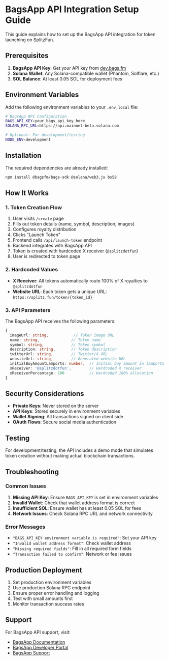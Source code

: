 # BagsApp API Integration Setup Guide

This guide explains how to set up the BagsApp API integration for token launching on SplitzFun.

## Prerequisites

1. **BagsApp API Key**: Get your API key from [dev.bags.fm](https://dev.bags.fm)
2. **Solana Wallet**: Any Solana-compatible wallet (Phantom, Solflare, etc.)
3. **SOL Balance**: At least 0.05 SOL for deployment fees

## Environment Variables

Add the following environment variables to your `.env.local` file:

```bash
# BagsApp API Configuration
BAGS_API_KEY=your_bags_api_key_here
SOLANA_RPC_URL=https://api.mainnet-beta.solana.com

# Optional: For development/testing
NODE_ENV=development
```

## Installation

The required dependencies are already installed:

```bash
npm install @bagsfm/bags-sdk @solana/web3.js bs58
```

## How It Works

### 1. Token Creation Flow

1. User visits `/create` page
2. Fills out token details (name, symbol, description, images)
3. Configures royalty distribution
4. Clicks "Launch Token"
5. Frontend calls `/api/launch-token` endpoint
6. Backend integrates with BagsApp API
7. Token is created with hardcoded X receiver (`@splitzdotfun`)
8. User is redirected to token page

### 2. Hardcoded Values

- **X Receiver**: All tokens automatically route 100% of X royalties to `@splitzdotfun`
- **Website URL**: Each token gets a unique URL: `https://splitz.fun/token/{token_id}`

### 3. API Parameters

The BagsApp API receives the following parameters:

```typescript
{
  imageUrl: string,           // Token image URL
  name: string,              // Token name
  symbol: string,            // Token symbol
  description: string,       // Token description
  twitterUrl: string,        // Twitter/X URL
  websiteUrl: string,        // Generated website URL
  initialBuyAmountLamports: number,  // Initial buy amount in lamports
  xReceiver: '@splitzdotfun',        // Hardcoded X receiver
  xReceiverPercentage: 100           // Hardcoded 100% allocation
}
```

## Security Considerations

- **Private Keys**: Never stored on the server
- **API Keys**: Stored securely in environment variables
- **Wallet Signing**: All transactions signed on client side
- **OAuth Flows**: Secure social media authentication

## Testing

For development/testing, the API includes a demo mode that simulates token creation without making actual blockchain transactions.

## Troubleshooting

### Common Issues

1. **Missing API Key**: Ensure `BAGS_API_KEY` is set in environment variables
2. **Invalid Wallet**: Check that wallet address format is correct
3. **Insufficient SOL**: Ensure wallet has at least 0.05 SOL for fees
4. **Network Issues**: Check Solana RPC URL and network connectivity

### Error Messages

- `"BAGS_API_KEY environment variable is required"`: Set your API key
- `"Invalid wallet address format"`: Check wallet address
- `"Missing required fields"`: Fill in all required form fields
- `"Transaction failed to confirm"`: Network or fee issues

## Production Deployment

1. Set production environment variables
2. Use production Solana RPC endpoint
3. Ensure proper error handling and logging
4. Test with small amounts first
5. Monitor transaction success rates

## Support

For BagsApp API support, visit:
- [BagsApp Documentation](https://bags.mintlify.app/)
- [BagsApp Developer Portal](https://dev.bags.fm)
- [BagsApp Support](https://support.bags.fm)
